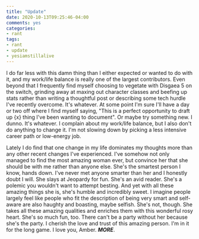 ```yaml
---
title: "Update"
date: 2020-10-13T09:25:46-04:00
comments: yes
categories:
- rant
tags:
- rant
- update
- yesiamstillalive
---
```


I do far less with this damn thing than I either expected or wanted to do with it, and my work/life balance is really one of the largest contributors. Even beyond that I frequently find myself choosing to vegetate with Disgaea 5 on the switch, grinding away at maxing out character classes and beefing up stats rather than writing a thoughtful post or describing some tech hurdle I've recently overcome. It's whatever. At some point I'm sure I'll have a day or two off where I find myself saying, "This is a perfect opportunity to draft up {x} thing I've been wanting to document". Or maybe try something new. I dunno. It's whatever. I complain about my work/life balance, but I also don't do anything to change it. I'm not slowing down by picking a less intensive career path or low-energy job.

Lately I do find that one change in my life dominates my thoughts more than any other recent changes I've experienced. I've somehow not only managed to find the most amazing woman ever, but convince her that she should be with me rather than anyone else. She's the smartest person I know, hands down. I've never met anyone smarter than her and I honestly doubt I will. She slays at Jeopardy for fun. She's an avid reader. She's a polemic you wouldn't want to attempt besting. And yet with all these amazing things she is, she's humble and incredibly sweet. I imagine people largely feel like people who fit the description of being very smart and self-aware are also haughty and boasting, maybe selfish. She's not, though. She takes all these amazing qualities and enriches them with this wonderful rosy heart. She's so much fun, too. There can't be a party without her because she's the party. I cherish the love and trust of this amazing person. I'm in it for the long game. I love you, Amber. _**MORE**_.
